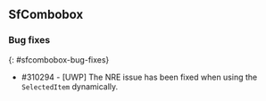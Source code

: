## SfCombobox

### Bug fixes
{: #sfcombobox-bug-fixes}

* \#310294 - [UWP] The NRE issue has been fixed when using the `SelectedItem` dynamically.